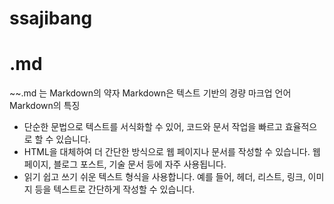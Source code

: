 # ssajibang

# .md
~~.md 는 Markdown의 약자
Markdown은 텍스트 기반의 경량 마크업 언어
Markdown의 특징
- 단순한 문법으로 텍스트를 서식화할 수 있어, 코드와 문서 작업을 빠르고 효율적으로 할 수 있습니다.
- HTML을 대체하여 더 간단한 방식으로 웹 페이지나 문서를 작성할 수 있습니다. 웹 페이지, 블로그 포스트, 기술 문서 등에 자주 사용됩니다.
- 읽기 쉽고 쓰기 쉬운 텍스트 형식을 사용합니다. 예를 들어, 헤더, 리스트, 링크, 이미지 등을 텍스트로 간단하게 작성할 수 있습니다.

